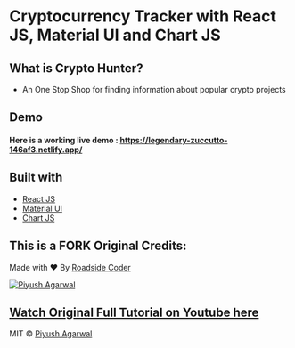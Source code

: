 # Cryptocurrency Tracker with React JS, Material UI and Chart JS

## What is Crypto Hunter?
  - An One Stop Shop for finding information about popular crypto projects

## Demo
#### Here is a working live demo :  https://legendary-zuccutto-146af3.netlify.app/

## Built with 

- [React JS](https://reactjs.org/)
- [Material UI](https://v4.mui.com/)
- [Chart JS](https://reactchartjs.github.io/react-chartjs-2/#/)

## This is a FORK Original Credits: 

Made with ♥ By [Roadside Coder](https://www.youtube.com/channel/UCIPZVAwDGa-A4ZJxCBvXRuQ)

[![Piyush Agarwal](https://avatars1.githubusercontent.com/u/51760520?v=3&s=144)](https://github.com/piyush-eon)
## [Watch Original Full Tutorial on Youtube here](https://youtu.be/QA6oTpMZp84)
MIT © [Piyush Agarwal ](https://github.com/piyush-eon)

 
